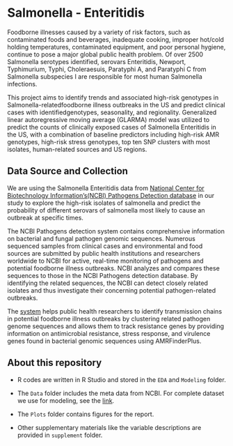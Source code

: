 # Salmonella - Enteritidis

Foodborne illnesses caused by a variety of risk factors, such as contaminated foods and beverages, inadequate cooking, improper hot/cold holding temperatures, contaminated equipment, and poor personal hygiene, continue to pose a major global public health problem. Of over 2500 Salmonella serotypes identified, serovars Enteritidis, Newport, Typhimurium, Typhi, Choleraesuis, Paratyphi A, and Paratyphi C from Salmonella subspecies I are responsible for most human Salmonella infections.

This project aims to identify trends and associated high-risk genotypes in Salmonella-relatedfoodborne illness outbreaks in the US and predict clinical cases with identifiedgenotypes, seasonality, and regionality. Generalized linear autoregressive moving average (GLARMA) model was utilized to predict the counts of clinically exposed cases of Salmonella Enteritidis in the US, with a combination of baseline predictors including high-risk AMR genotypes, high-risk stress genotypes, top ten SNP clusters with most isolates, human-related sources and US regions. 

## Data Source and Collection

We are using the Salmonella Enteritidis data from [National Center for Biotechnology Information’s(NCBI) Pathogens Detection database](https://www.ncbi.nlm.nih.gov/pathogens/) in our study to explore the high-risk isolates of salmonella and predict the probability of different serovars of salmonella most likely to cause an outbreak at specific times. 

The NCBI Pathogens detection system contains comprehensive information on bacterial and fungal pathogen genomic sequences. Numerous sequenced samples from clinical cases and environmental and food sources are submitted by public health institutions and researchers worldwide to NCBI for active, real-time monitoring of pathogens and potential foodborne illness outbreaks. NCBI analyzes and compares these sequences to those in the NCBI Pathogens detection database. By identifying the related sequences, the NCBI can detect closely related isolates and thus investigate their concerning potential pathogen-related outbreaks.

The [system](https://www.ncbi.nlm.nih.gov/pathogens/about/) helps public health researchers to identify transmission chains in potential foodborne illness outbreaks by clustering related pathogen genome sequences and allows them to track resistance genes by providing information on antimicrobial resistance, stress response, and virulence genes found in bacterial genomic sequences using AMRFinderPlus. 

## About this repository

- R codes are written in R Studio and stored in the `EDA` and `Modeling` folder.

- The `Data` folder includes the meta data from NCBI. For complete dataset we use for modeling, see the [link](https://drive.google.com/file/d/1kmlia5vTlS_2r9Hp5TpCGLK7Uq3U02_p/view?usp=sharing).

- The `Plots` folder contains figures for the report.

- Other supplementary materials like the variable descriptions are provided in `supplement` folder.
